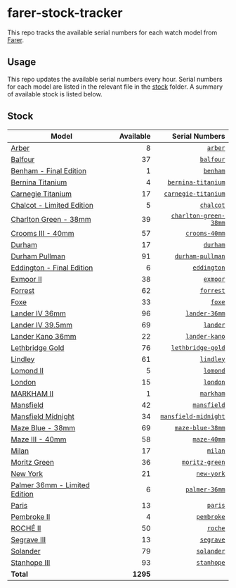 # farer-stock-tracker

This repo tracks the available serial numbers for each watch model from [Farer](https://farer.com).

## Usage

This repo updates the available serial numbers every hour. Serial numbers for each model are listed in the relevant file in the [stock](./stock) folder. A summary of available stock is listed below.

## Stock

| Model | Available | Serial Numbers |
| ----- | --------: | -------------: |
| [Arber](https://usd.farer.com/products/arber) | 8 | [`arber`](./stock/arber) |
| [Balfour](https://usd.farer.com/products/balfour) | 37 | [`balfour`](./stock/balfour) |
| [Benham - Final Edition](https://usd.farer.com/products/benham) | 1 | [`benham`](./stock/benham) |
| [Bernina Titanium](https://usd.farer.com/products/bernina-titanium) | 4 | [`bernina-titanium`](./stock/bernina-titanium) |
| [Carnegie Titanium](https://usd.farer.com/products/carnegie-titanium) | 17 | [`carnegie-titanium`](./stock/carnegie-titanium) |
| [Chalcot - Limited Edition](https://usd.farer.com/products/chalcot) | 5 | [`chalcot`](./stock/chalcot) |
| [Charlton Green - 38mm](https://usd.farer.com/products/charlton-green-38mm) | 39 | [`charlton-green-38mm`](./stock/charlton-green-38mm) |
| [Crooms III - 40mm](https://usd.farer.com/products/crooms-40mm) | 57 | [`crooms-40mm`](./stock/crooms-40mm) |
| [Durham](https://usd.farer.com/products/durham) | 17 | [`durham`](./stock/durham) |
| [Durham Pullman](https://usd.farer.com/products/durham-pullman) | 91 | [`durham-pullman`](./stock/durham-pullman) |
| [Eddington - Final Edition](https://usd.farer.com/products/eddington) | 6 | [`eddington`](./stock/eddington) |
| [Exmoor II](https://usd.farer.com/products/exmoor) | 38 | [`exmoor`](./stock/exmoor) |
| [Forrest](https://usd.farer.com/products/forrest) | 62 | [`forrest`](./stock/forrest) |
| [Foxe](https://usd.farer.com/products/foxe) | 33 | [`foxe`](./stock/foxe) |
| [Lander IV 36mm](https://usd.farer.com/products/lander-36mm) | 96 | [`lander-36mm`](./stock/lander-36mm) |
| [Lander IV 39.5mm](https://usd.farer.com/products/lander) | 69 | [`lander`](./stock/lander) |
| [Lander Kano 36mm](https://usd.farer.com/products/lander-kano) | 22 | [`lander-kano`](./stock/lander-kano) |
| [Lethbridge Gold](https://usd.farer.com/products/lethbridge-gold) | 76 | [`lethbridge-gold`](./stock/lethbridge-gold) |
| [Lindley](https://usd.farer.com/products/lindley) | 61 | [`lindley`](./stock/lindley) |
| [Lomond II](https://usd.farer.com/products/lomond) | 5 | [`lomond`](./stock/lomond) |
| [London](https://usd.farer.com/products/london) | 15 | [`london`](./stock/london) |
| [MARKHAM II](https://usd.farer.com/products/markham) | 1 | [`markham`](./stock/markham) |
| [Mansfield](https://usd.farer.com/products/mansfield) | 42 | [`mansfield`](./stock/mansfield) |
| [Mansfield Midnight](https://usd.farer.com/products/mansfield-midnight) | 34 | [`mansfield-midnight`](./stock/mansfield-midnight) |
| [Maze Blue - 38mm](https://usd.farer.com/products/maze-blue-38mm) | 69 | [`maze-blue-38mm`](./stock/maze-blue-38mm) |
| [Maze III - 40mm](https://usd.farer.com/products/maze-40mm) | 58 | [`maze-40mm`](./stock/maze-40mm) |
| [Milan](https://usd.farer.com/products/milan) | 17 | [`milan`](./stock/milan) |
| [Moritz Green](https://usd.farer.com/products/moritz-green) | 36 | [`moritz-green`](./stock/moritz-green) |
| [New York](https://usd.farer.com/products/new-york) | 21 | [`new-york`](./stock/new-york) |
| [Palmer 36mm - Limited Edition](https://usd.farer.com/products/palmer-36mm) | 6 | [`palmer-36mm`](./stock/palmer-36mm) |
| [Paris](https://usd.farer.com/products/paris) | 13 | [`paris`](./stock/paris) |
| [Pembroke II](https://usd.farer.com/products/pembroke) | 4 | [`pembroke`](./stock/pembroke) |
| [ROCHÉ II](https://usd.farer.com/products/roche) | 50 | [`roche`](./stock/roche) |
| [Segrave III](https://usd.farer.com/products/segrave) | 13 | [`segrave`](./stock/segrave) |
| [Solander](https://usd.farer.com/products/solander) | 79 | [`solander`](./stock/solander) |
| [Stanhope III](https://usd.farer.com/products/stanhope) | 93 | [`stanhope`](./stock/stanhope) |
| **Total** | **1295** | |
